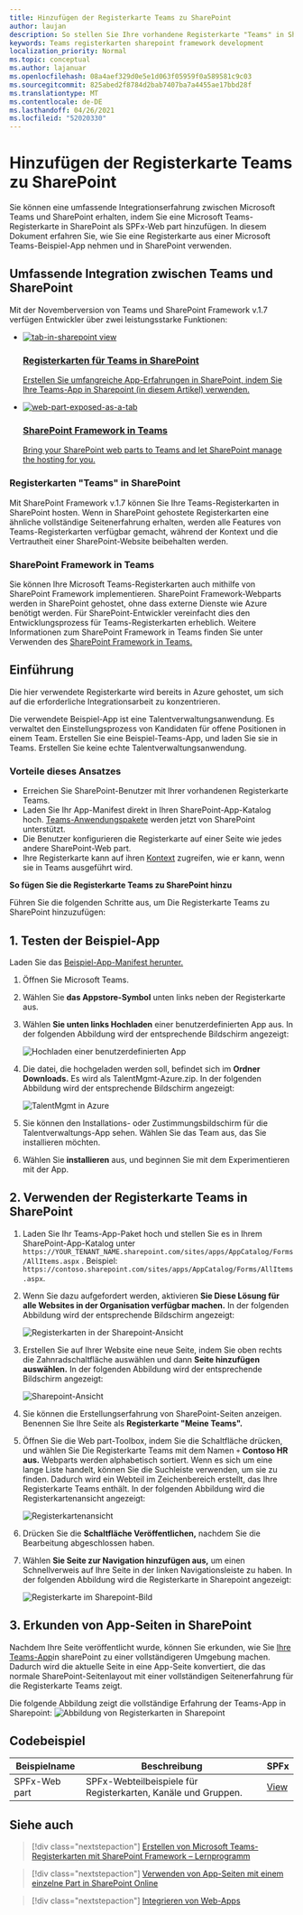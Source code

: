 ```yaml
---
title: Hinzufügen der Registerkarte Teams zu SharePoint
author: laujan
description: So stellen Sie Ihre vorhandene Registerkarte "Teams" in SharePoint als SharePoint-Framework-Web part zur Verfügung.
keywords: Teams registerkarten sharepoint framework development
localization_priority: Normal
ms.topic: conceptual
ms.author: lajanuar
ms.openlocfilehash: 08a4aef329d0e5e1d063f05959f0a589581c9c03
ms.sourcegitcommit: 825abed2f8784d2bab7407ba7a4455ae17bbd28f
ms.translationtype: MT
ms.contentlocale: de-DE
ms.lasthandoff: 04/26/2021
ms.locfileid: "52020330"
---
```

# <a name="add-teams-tab-to-sharepoint"></a>Hinzufügen der Registerkarte Teams zu SharePoint 

Sie können eine umfassende Integrationserfahrung zwischen Microsoft Teams und SharePoint erhalten, indem Sie eine Microsoft Teams-Registerkarte in SharePoint als SPFx-Web part hinzufügen. In diesem Dokument erfahren Sie, wie Sie eine Registerkarte aus einer Microsoft Teams-Beispiel-App nehmen und in SharePoint verwenden. 

## <a name="rich-integration-between-teams-and-sharepoint"></a>Umfassende Integration zwischen Teams und SharePoint

Mit der Novemberversion von Teams und SharePoint Framework v.1.7 verfügen Entwickler über zwei leistungsstarke Funktionen:

<ul  class="panelContent cardsC">
<li>
    <a href="#introduction">
        <div class="cardSize">
            <div class="cardPadding">
                <div class="card">
                    <div class="cardImageOuter">
                        <div class="cardImage bgdAccent1">
                            <img src="~/assets/images/tabs/tabs-in-sharepoint/image084.png" alt="tab-in-sharepoint view"/>
                        </div>
                    </div>
                    <div class="cardText">
                        <h3>Registerkarten für Teams in SharePoint</h3>
                        <p>Erstellen Sie umfangreiche App-Erfahrungen in SharePoint, indem Sie Ihre Teams-App in Sharepoint (in diesem Artikel) verwenden.</p>
                    </div>
                </div>
            </div>
        </div>
    </a>
</li>
<li>
    <a href="https://docs.microsoft.com/sharepoint/dev/spfx/web-parts/get-started/using-web-part-as-ms-teams-tab">
        <div class="cardSize">
            <div class="cardPadding">
                <div class="card">
                    <div class="cardImageOuter">
                        <div class="cardImage bgdAccent1">
                            <img src="~/assets/images/tabs/tabs-in-sharepoint/SharePoint-web-part-exposed-as-a-Tab-in-Microsoft-Teams.png" alt="web-part-exposed-as-a-tab" />
                        </div>
                    </div>
                    <div class="cardText">
                        <h3>SharePoint Framework in Teams</h3>
                        <p>Bring your SharePoint web parts to Teams and let SharePoint manage the hosting for you.</p>
                    </div>
                </div>
            </div>
        </div>
    </a>
</li>
</ul>

### <a name="teams-tabs-in-sharepoint"></a>Registerkarten "Teams" in SharePoint

Mit SharePoint Framework v.1.7 können Sie Ihre Teams-Registerkarten in SharePoint hosten. Wenn in SharePoint gehostete  Registerkarten eine ähnliche vollständige Seitenerfahrung erhalten, werden alle Features von Teams-Registerkarten verfügbar gemacht, während der Kontext und die Vertrautheit einer SharePoint-Website beibehalten werden.

### <a name="sharepoint-framework-in-teams"></a>SharePoint Framework in Teams

Sie können Ihre Microsoft Teams-Registerkarten auch mithilfe von SharePoint Framework implementieren. SharePoint Framework-Webparts werden in SharePoint gehostet, ohne dass externe Dienste wie Azure benötigt werden. Für SharePoint-Entwickler vereinfacht dies den Entwicklungsprozess für Teams-Registerkarten erheblich. Weitere Informationen zum SharePoint Framework in Teams finden Sie unter Verwenden des [SharePoint Framework in Teams.](/sharepoint/dev/spfx/web-parts/get-started/using-web-part-as-ms-teams-tab)

## <a name="introduction"></a>Einführung

Die hier verwendete Registerkarte wird bereits in Azure gehostet, um sich auf die erforderliche Integrationsarbeit zu konzentrieren.

Die verwendete Beispiel-App ist eine Talentverwaltungsanwendung. Es verwaltet den Einstellungsprozess von Kandidaten für offene Positionen in einem Team. Erstellen Sie eine Beispiel-Teams-App, und laden Sie sie in Teams. Erstellen Sie keine echte Talentverwaltungsanwendung.

### <a name="benefits-of-this-approach"></a>Vorteile dieses Ansatzes

* Erreichen Sie SharePoint-Benutzer mit Ihrer vorhandenen Registerkarte Teams.
* Laden Sie Ihr App-Manifest direkt in Ihren SharePoint-App-Katalog hoch. [Teams-Anwendungspakete](~/concepts/build-and-test/apps-package.md) werden jetzt von SharePoint unterstützt.
* Die Benutzer konfigurieren die Registerkarte auf einer Seite wie jedes andere SharePoint-Web part.
* Ihre Registerkarte kann auf ihren [Kontext](~/tabs/how-to/access-teams-context.md) zugreifen, wie er kann, wenn sie in Teams ausgeführt wird.

**So fügen Sie die Registerkarte Teams zu SharePoint hinzu**

Führen Sie die folgenden Schritte aus, um Die Registerkarte Teams zu SharePoint hinzuzufügen:

## <a name="1-test-the-sample-app"></a>1. Testen der Beispiel-App

Laden Sie das [Beispiel-App-Manifest herunter.](https://github.com/MicrosoftDocs/msteams-docs/raw/master/msteams-platform/assets/downloads/TalentMgmt-Azure.zip)

1. Öffnen Sie Microsoft Teams.
1. Wählen Sie **das Appstore-Symbol** unten links neben der Registerkarte aus.
1. Wählen **Sie unten links Hochladen** einer benutzerdefinierten App aus. In der folgenden Abbildung wird der entsprechende Bildschirm angezeigt:  

    ![Hochladen einer benutzerdefinierten App](~/assets/images/tabs/tabs-in-sharepoint/upload-custom-app.png)

1. Die datei, die hochgeladen werden soll, befindet sich im **Ordner Downloads.** Es wird als TalentMgmt-Azure.zip. In der folgenden Abbildung wird der entsprechende Bildschirm angezeigt:
 
    ![TalentMgmt in Azure](~/assets/images/tabs/tabs-in-sharepoint/talentmgmt-azure.png)

1. Sie können den Installations- oder Zustimmungsbildschirm für die Talentverwaltungs-App sehen. Wählen Sie das Team aus, das Sie installieren möchten. 
1. Wählen Sie **installieren** aus, und beginnen Sie mit dem Experimentieren mit der App.

## <a name="2-use-teams-tab-in-sharepoint"></a>2. Verwenden der Registerkarte Teams in SharePoint

1. Laden Sie Ihr Teams-App-Paket hoch und stellen Sie es in Ihrem SharePoint-App-Katalog unter `https://YOUR_TENANT_NAME.sharepoint.com/sites/apps/AppCatalog/Forms/AllItems.aspx` . Beispiel: `https://contoso.sharepoint.com/sites/apps/AppCatalog/Forms/AllItems.aspx`.

1. Wenn Sie dazu aufgefordert werden, aktivieren **Sie Diese Lösung für alle Websites in der Organisation verfügbar machen.**
In der folgenden Abbildung wird der entsprechende Bildschirm angezeigt:

   ![Registerkarten in der Sharepoint-Ansicht](~/assets/images/tabs/tabs-in-sharepoint/image065.png)

1. Erstellen Sie auf Ihrer Website eine neue Seite, indem Sie oben rechts die Zahnradschaltfläche auswählen und dann **Seite hinzufügen auswählen.**
In der folgenden Abbildung wird der entsprechende Bildschirm angezeigt:

   ![Sharepoint-Ansicht](~/assets/images/tabs/tabs-in-sharepoint/image066.png)

1. Sie können die Erstellungserfahrung von SharePoint-Seiten anzeigen. Benennen Sie Ihre Seite als **Registerkarte "Meine Teams".**

1. Öffnen Sie die Web part-Toolbox, indem Sie die Schaltfläche drücken, und wählen Sie Die Registerkarte Teams mit dem Namen `+` **Contoso HR aus.** Webparts werden alphabetisch sortiert. Wenn es sich um eine lange Liste handelt, können Sie die Suchleiste verwenden, um sie zu finden. Dadurch wird ein Webteil im Zeichenbereich erstellt, das Ihre Registerkarte Teams enthält. In der folgenden Abbildung wird die Registerkartenansicht angezeigt:

   ![Registerkartenansicht](~/assets/images/tabs/tabs-in-sharepoint/image071.png)

1. Drücken Sie die **Schaltfläche Veröffentlichen,** nachdem Sie die Bearbeitung abgeschlossen haben.

1. Wählen **Sie Seite zur Navigation hinzufügen aus,** um einen Schnellverweis auf Ihre Seite in der linken Navigationsleiste zu haben. In der folgenden Abbildung wird die Registerkarte in Sharepoint angezeigt: 

   ![Registerkarte im Sharepoint-Bild](~/assets/images/tabs/tabs-in-sharepoint/image073.png)

## <a name="3-explore-app-pages-in-sharepoint"></a>3. Erkunden von App-Seiten in SharePoint

Nachdem Ihre Seite veröffentlicht wurde, können Sie erkunden, wie Sie [Ihre Teams-App](/sharepoint/dev/spfx/web-parts/single-part-app-pages)in sharePoint zu einer vollständigeren Umgebung machen. Dadurch wird die aktuelle Seite in eine App-Seite konvertiert, die das normale SharePoint-Seitenlayout mit einer vollständigen Seitenerfahrung für die Registerkarte Teams zeigt. 

Die folgende Abbildung zeigt die vollständige Erfahrung der Teams-App in Sharepoint: ![ Abbildung von Registerkarten in Sharepoint](~/assets/images/tabs/tabs-in-sharepoint/image085.png)

## <a name="code-sample"></a>Codebeispiel
| **Beispielname** | **Beschreibung** | **SPFx** |
|-----------------|-----------------|----------|
| SPFx-Web part | SPFx-Webteilbeispiele für Registerkarten, Kanäle und Gruppen. | [View](https://github.com/OfficeDev/Microsoft-Teams-Samples/tree/main/samples/tab-channel-group/spfx)

## <a name="see-also"></a>Siehe auch

> [!div class="nextstepaction"]
> [Erstellen von Microsoft Teams-Registerkarten mit SharePoint Framework – Lernprogramm](/sharepoint/dev/spfx/web-parts/get-started/using-web-part-as-ms-teams-tab)

> [!div class="nextstepaction"]
> [Verwenden von App-Seiten mit einem einzelne Part in SharePoint Online](/sharepoint/dev/spfx/web-parts/single-part-app-pages)

> [!div class="nextstepaction"]
> [Integrieren von Web-Apps](~/samples/integrate-web-apps-overview.md)
